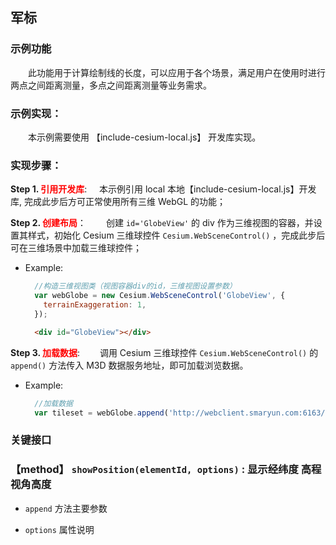 ## 军标

### 示例功能

&ensp;&ensp;&ensp;&ensp;此功能用于计算绘制线的长度，可以应用于各个场景，满足用户在使用时进行两点之间距离测量，多点之间距离测量等业务需求。

### 示例实现：

&ensp;&ensp;&ensp;&ensp;本示例需要使用 【include-cesium-local.js】 开发库实现。

### 实现步骤：

**Step 1. <font color=red>引用开发库</font>**:
&nbsp;&nbsp;&nbsp;&nbsp;本示例引用 local 本地【include-cesium-local.js】开发库, 完成此步后方可正常使用所有三维 WebGL 的功能；

**Step 2. <font color=red>创建布局</font>**：
&ensp;&ensp;&ensp;&ensp;创建 `id='GlobeView'` 的 div 作为三维视图的容器，并设置其样式，初始化 Cesium 三维球控件 `Cesium.WebSceneControl()` ，完成此步后可在三维场景中加载三维球控件；

- Example:

  ```Javascript
    //构造三维视图类（视图容器div的id，三维视图设置参数）
    var webGlobe = new Cesium.WebSceneControl('GlobeView', {
      terrainExaggeration: 1,
    });
  ```

  ```html
    <div id="GlobeView"></div>
  ```

**Step 3. <font color=red>加载数据</font>**:
&ensp;&ensp;&ensp;&ensp;调用 Cesium 三维球控件 `Cesium.WebSceneControl()` 的 `append()` 方法传入 M3D 数据服务地址，即可加载浏览数据。

- Example:
  ```Javascript
    //加载数据
    var tileset = webGlobe.append('http://webclient.smaryun.com:6163/igs/rest/g3d/M3D', {});
  ```

### 关键接口

### 【method】 `showPosition(elementId, options)` : 显示经纬度 高程 视角高度

- `append` 方法主要参数

- `options` 属性说明
